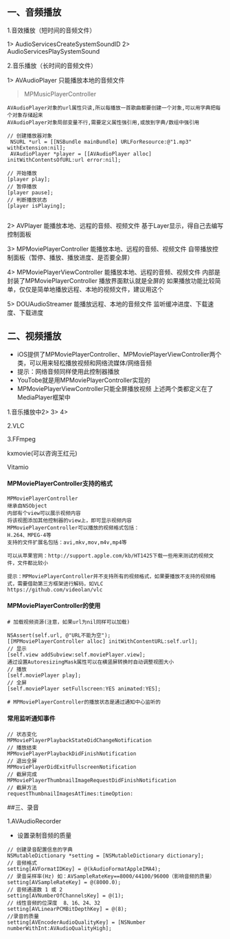 
## 一、音频播放

1.音效播放（短时间的音频文件）

1> AudioServicesCreateSystemSoundID
2> AudioServicesPlaySystemSound

2.音乐播放（长时间的音频文件）

1> AVAudioPlayer
只能播放本地的音频文件
>MPMusicPlayerController

```
AVAudioPlayer对象的url属性只读,所以每播放一首歌曲都要创建一个对象,可以用字典把每个对象存储起来
AVAudioPlayer对象局部变量不行,需要定义属性强引用,或放到字典/数组中强引用
```

```objc
// 创建播放器对象
 NSURL *url = [[NSBundle mainBundle] URLForResource:@"1.mp3" withExtension:nil];
 AVAudioPlayer *player = [[AVAudioPlayer alloc] initWithContentsOfURL:url error:nil];

// 开始播放
[player play]; 
// 暂停播放
[player pause]; 
// 判断播放状态
[player isPlaying];


```


2> AVPlayer
能播放本地、远程的音频、视频文件
基于Layer显示，得自己去编写控制面板

3> MPMoviePlayerController
能播放本地、远程的音频、视频文件
自带播放控制面板（暂停、播放、播放进度、是否要全屏）

4> MPMoviePlayerViewController
能播放本地、远程的音频、视频文件
内部是封装了MPMoviePlayerController
播放界面默认就是全屏的
如果播放功能比较简单，仅仅是简单地播放远程、本地的视频文件，建议用这个

5> DOUAudioStreamer
能播放远程、本地的音频文件
监听缓冲进度、下载速度、下载进度


## 二、视频播放

- iOS提供了MPMoviePlayerController、MPMoviePlayerViewController两个类，可以用来轻松播放视频和网络流媒体/网络音频
- 提示：网络音频同样使用此控制器播放
- YouTobe就是用MPMoviePlayerController实现的
- MPMoviePlayerViewController只能全屏播放视频
上述两个类都定义在了MediaPlayer框架中

1.音乐播放中2> 3> 4>

2.VLC

3.FFmpeg

kxmovie(可以咨询王红元)

Vitamio




#### MPMoviePlayerController支持的格式



```
MPMoviePlayerController
继承自NSObject
内部有个view可以展示视频内容
将该视图添加其他控制器的view上，即可显示视频内容
MPMoviePlayerController可以播放的视频格式包括：
H.264、MPEG-4等
支持的文件扩展名包括：avi,mkv,mov,m4v,mp4等

可以从苹果官网：http://support.apple.com/kb/HT1425下载一些用来测试的视频文件，文件都比较小

提示：MPMoviePlayerController并不支持所有的视频格式，如果要播放不支持的视频格式，需要借助第三方框架进行解码，如VLC
https://github.com/videolan/vlc

```
#### MPMoviePlayerController的使用

```objc
# 加载视频资源(注意，如果url为nil同样可以加载)

NSAssert(self.url, @"URL不能为空");
[[MPMoviePlayerController alloc] initWithContentURL:self.url];
// 显示
[self.view addSubview:self.moviePlayer.view];
通过设置AutoresizingMask属性可以在横竖屏转换时自动调整视图大小
// 播放
[self.moviePlayer play];
// 全屏
[self.moviePlayer setFullscreen:YES animated:YES];

# MPMoviePlayerController的播放状态是通过通知中心监听的

```

#### 常用监听通知事件
```objc
// 状态变化
MPMoviePlayerPlaybackStateDidChangeNotification
// 播放结束
MPMoviePlayerPlaybackDidFinishNotification
// 退出全屏
MPMoviePlayerDidExitFullscreenNotification
// 截屏完成
MPMoviePlayerThumbnailImageRequestDidFinishNotification
// 截屏方法
requestThumbnailImagesAtTimes:timeOption:

```

##三、录音

1.AVAudioRecorder


- 设置录制音频的质量

```objc
// 创建录音配置信息的字典
NSMutableDictionary *setting = [NSMutableDictionary dictionary];
// 音频格式
setting[AVFormatIDKey] = @(kAudioFormatAppleIMA4);
// 录音采样率(Hz) 如：AVSampleRateKey==8000/44100/96000（影响音频的质量）
setting[AVSampleRateKey] = @(8000.0);
// 音频通道数 1 或 2
setting[AVNumberOfChannelsKey] = @(1);
// 线性音频的位深度  8、16、24、32
setting[AVLinearPCMBitDepthKey] = @(8);
//录音的质量
setting[AVEncoderAudioQualityKey] = [NSNumber numberWithInt:AVAudioQualityHigh];
```
